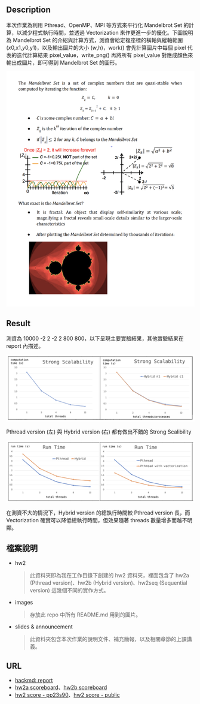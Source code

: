 ## Description
本次作業為利用 Pthread、OpenMP、MPI 等方式來平行化 Mandelbrot Set 的計算，以減少程式執行時間，並透過 Vectorization 來作更進一步的優化。下圖說明為 Mandelbrot Set 的介紹與計算方式，測資會給定複座標的橫軸與縱軸範圍 ($x0,$x1,$y0,$y1)，以及輸出圖片的大小 ($w,$h)，work() 會先計算圖片中每個 pixel 代表的迭代計算結果 pixel_value，write_png() 再將所有 pixel_value 對應成顏色來輸出成圖片，即可得到 Mandelbrot Set 的圖形。

![problem](/assignments/hw2%20Mandelbrot%20Set/images/problem.png)
## Result
測資為 10000 -2 2 -2 2 800 800，以下呈現主要實驗結果，其他實驗結果在 report 內描述。

![ss](/assignments/hw2%20Mandelbrot%20Set/images/ss.png)

Pthread version (左) 與 Hybrid version (右) 都有做出不錯的 Strong Scalibility

![rt](/assignments/hw2%20Mandelbrot%20Set/images/rt.png)

在測資不大的情況下，Hybrid version 的總執行時間較 Pthread version 長，而 Vectorization 確實可以降低總執行時間，但效果隨著 threads 數量增多而越不明顯。
## 檔案說明
- hw2
    > 此資料夾即為我在工作目錄下創建的 hw2 資料夾，裡面包含了 hw2a (Pthread version)、hw2b (Hybrid version)、hw2seq (Sequential version) 這幾個不同的實作方式。
- images
    > 存放此 repo 中所有 README.md 用到的圖片。
- slides & announcement
    > 此資料夾包含本次作業的說明文件、補充簡報，以及相關章節的上課講義。
## URL
- [hackmd: report](https://hackmd.io/@u_46AznXS7-aLzZ7_uD4WQ/BJHnOwv96)
- [hw2a scoreboard](https://apollo.cs.nthu.edu.tw/pp23/scoreboard/hw2a/)、[hw2b scoreboard](https://apollo.cs.nthu.edu.tw/pp23/scoreboard/hw2b/)
- [hw2 score - pp23s90](https://docs.google.com/spreadsheets/d/1JnFx8Byu1UGUygVXx1_bmjnZ2_kysicBdxEbUeFIY8E/edit?usp=sharing)、[hw2 score - public](https://docs.google.com/spreadsheets/d/1eXI1YN410rll8yjRZyN8wMEU4HGsUhjRR-PRSj-_m8k/edit?usp=sharing)